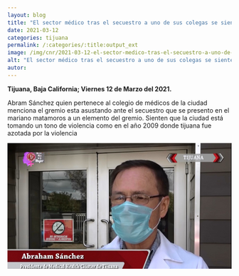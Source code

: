 ```yaml
---
layout: blog
title: "El sector médico tras el secuestro a uno de sus colegas se sienten atemorizados"
date: 2021-03-12
categories: tijuana
permalink: /:categories/:title:output_ext
image: /img/cnr/2021-03-12-el-sector-medico-tras-el-secuestro-a-uno-de-sus-colegas.jpg
alt: "El sector médico tras el secuestro a uno de sus colegas se sienten atemorizados"
autor:
---
```


**Tijuana, Baja California; Viernes 12 de Marzo del 2021.** 

Abram Sánchez quien pertenece al colegio de médicos de la ciudad menciona el gremio esta asustando ante el secuestro que se presento en el mariano matamoros a un elemento del gremio. Sienten que la ciudad está tomando un tono de violencia como en el año 2009 donde tijuana fue azotada por la violencia

<div id="carouselExampleSlidesOnly" class="carousel slide" data-ride="carousel">
  <div class="carousel-inner">
    <div class="carousel-item active">
       <img class="d-block w-100" src="/img/cnr/2021-03-12-el-sector-medico-tras-el-secuestro-a-uno-de-sus-colegas.jpg" loading="lazy"  alt="El sector médico tras el secuestro a uno de sus colegas se sienten atemorizados">
    </div>
  </div>
</div>